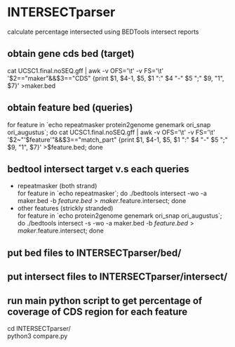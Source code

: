 # INTERSECTparser
calculate percentage intersected using BEDTools intersect reports

## obtain gene cds bed (target)<br>
cat UCSC1.final.noSEQ.gff | awk -v OFS='\t' -v FS='\t' '$2=="maker"&&$3=="CDS" {print $1, $4-1, $5, $1 ":" $4 "-" $5 ";" $9, "1", $7}' >maker.bed
<br>

## obtain feature bed (queries)<br>
for feature in \`echo  repeatmasker protein2genome genemark ori_snap ori_augustus\`;
do 
cat UCSC1.final.noSEQ.gff | awk -v OFS='\t' -v FS='\t' '$2~"'$feature'"&&$3=="match_part" {print $1, $4-1, $5, $1 ":" $4 "-" $5 ";" $9, "1", $7}' >$feature.bed;
done
<br>

## bedtool intersect target v.s each queries<br>
* repeatmasker (both strand)<br>
for feature in \`echo repeatmasker\`; do ./bedtools intersect -wo -a maker.bed -b $feature.bed >maker.$feature.intersect; done<br>
* other features (strickly stranded)<br>
for feature in \`echo protein2genome genemark ori_snap ori_augustus\`; do ./bedtools intersect -s -wo -a maker.bed -b $feature.bed >maker.$feature.intersect; done<br>

## put bed files to INTERSECTparser/bed/<br>

## put intersect files to INTERSECTparser/intersect/<br>

## run main python script to get percentage of coverage of CDS region for each feature<br>
cd INTERSECTparser/<br>
python3 compare.py<br>
